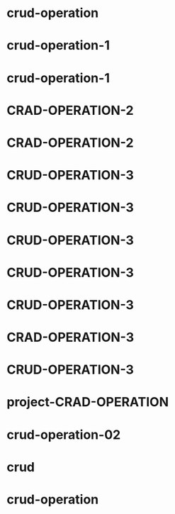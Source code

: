 # crud-operation
# crud-operation-1
# crud-operation-1
# CRAD-OPERATION-2
# CRAD-OPERATION-2
# CRUD-OPERATION-3
# CRUD-OPERATION-3
# CRUD-OPERATION-3
# CRUD-OPERATION-3
# CRUD-OPERATION-3
# CRAD-OPERATION-3
# CRUD-OPERATION-3
# project-CRAD-OPERATION
# crud-operation-02
# crud
# crud-operation
